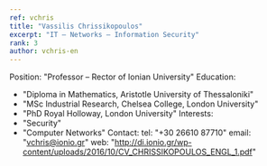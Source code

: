 ```yaml
---
ref: vchris
title: "Vassilis Chrissikopoulos"
excerpt: "IT – Networks – Information Security"
rank: 3
author: vchris-en
---
```


Position: "Professor – Rector of Ionian University"
Education:
  - "Diploma in Mathematics, Aristotle University of Thessaloniki"
  - "MSc Industrial Research, Chelsea College, London University"
  - "PhD Royal Holloway, London University"
Interests:
  - "Security"
  - "Computer Networks"
Contact:
  tel: "+30 26610 87710"
  email: "vchris@ionio.gr"
  web: "http://di.ionio.gr/wp-content/uploads/2016/10/CV_CHRISSIKOPOULOS_ENGL_1.pdf"
